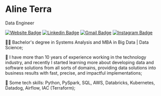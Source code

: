 

# Aline Terra

Data Engineer

[![Website Badge](https://img.shields.io/badge/-Portfolio-orange?style=plastic&labelColor=orange&logo=website&logoColor=white&link=https://www.alineterra.com/)](https://www.alineterra.com/) 
[![Linkedin Badge](https://img.shields.io/badge/-Aline%20Terra-orange?style=plastic&logo=Linkedin&logoColor=white&link=https://www.linkedin.com/in/alinetleitao/)](https://www.linkedin.com/in/alinetleitao/) 
[![Gmail Badge](https://img.shields.io/badge/-aline.tleitao@gmail.com-orange?style=plastic&logo=Gmail&logoColor=white&link=mailto:aline.tleitao@gmail.com)](mailto:aline.tleitao@gmail.com)
[![Instagram Badge](https://img.shields.io/badge/-aline.tleitao@gmail.com-orange?style=plastic&logo=Instagram&logoColor=white&link=mailto:aline.tleitao@gmail.com)](mailto:aline.tleitao@gmail.com)

👩‍💻 Bachelor's degree in Systems Analysis and MBA in Big Data | Data Science;

💼 I have more than 10 years of experience working in the technology industry, and recently I started learning more about developing data and software solutions from all sorts of domains, providing data solutions into business results with fast, precise, and impactful implementations; 

👾  Some tech skills: Python, PySpark, SQL, AWS, Databricks, Kubernetes, Datadog, Airflow, IAC (Terraform);
